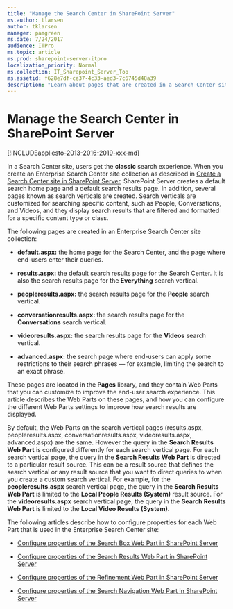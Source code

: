 ```yaml
---
title: "Manage the Search Center in SharePoint Server"
ms.author: tlarsen
author: tklarsen
manager: pamgreen
ms.date: 7/24/2017
audience: ITPro
ms.topic: article
ms.prod: sharepoint-server-itpro
localization_priority: Normal
ms.collection: IT_Sharepoint_Server_Top
ms.assetid: f628e7df-ce37-4c33-aed3-7c6745d48a39
description: "Learn about pages that are created in a Search Center site in SharePoint Server, and see articles about how to configure Web Parts."
---
```


# Manage the Search Center in SharePoint Server

[!INCLUDE[appliesto-2013-2016-2019-xxx-md](../includes/appliesto-2013-2016-2019-xxx-md.md)]  
 
In a Search Center site, users get the **classic** search experience. When you create an Enterprise Search Center site collection as described in [Create a Search Center site in SharePoint Server](create-a-search-center-site.md), SharePoint Server creates a default search home page and a default search results page. In addition, several pages known as search verticals are created. Search verticals are customized for searching specific content, such as People, Conversations, and Videos, and they display search results that are filtered and formatted for a specific content type or class. 
  
The following pages are created in an Enterprise Search Center site collection: 
  
- **default.aspx:** the home page for the Search Center, and the page where end-users enter their queries. 
    
- **results.aspx:** the default search results page for the Search Center. It is also the search results page for the **Everything** search vertical. 
    
- **peopleresults.aspx:** the search results page for the **People** search vertical. 
    
- **conversationresults.aspx:** the search results page for the **Conversations** search vertical. 
    
- **videoresults.aspx:** the search results page for the **Videos** search vertical. 
    
- **advanced.aspx:** the search page where end-users can apply some restrictions to their search phrases — for example, limiting the search to an exact phrase. 
    
These pages are located in the **Pages** library, and they contain Web Parts that you can customize to improve the end-user search experience. This article describes the Web Parts on these pages, and how you can configure the different Web Parts settings to improve how search results are displayed. 
  
By default, the Web Parts on the search vertical pages (results.aspx, peopleresults.aspx, conversationresults.aspx, videoresults.aspx, advanced.aspx) are the same. However the query in the **Search Results Web Part** is configured differently for each search vertical page. For each search vertical page, the query in the **Search Results Web Part** is directed to a particular result source. This can be a result source that defines the search vertical or any result source that you want to direct queries to when you create a custom search vertical. For example, for the **peopleresults.aspx** search vertical page, the query in the **Search Results Web Part** is limited to the **Local People Results (System)** result source. For the **videoresults.aspx** search vertical page, the query in the **Search Results Web Part** is limited to the **Local Video Results (System).**
  
The following articles describe how to configure properties for each Web Part that is used in the Enterprise Search Center site: 
  
- [Configure properties of the Search Box Web Part in SharePoint Server](configure-properties-of-the-search-box-web-part.md)
    
- [Configure properties of the Search Results Web Part in SharePoint Server](configure-properties-of-the-search-results-web-part.md)
    
- [Configure properties of the Refinement Web Part in SharePoint Server](configure-properties-of-the-refinement-web-part.md)
    
- [Configure properties of the Search Navigation Web Part in SharePoint Server](configure-properties-of-the-search-navigation-web-part.md)
    

